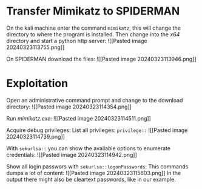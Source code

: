 # Transfer Mimikatz to SPIDERMAN

On the kali machine enter the command `mimikatz`, this will change the directory to where the program is installed. Then change into the *x64* directory and start a python http server:
![[Pasted image 20240323113755.png]]

On SPIDERMAN download the files:
![[Pasted image 20240323113946.png]]

# Exploitation

Open an administrative command prompt and change to the download directory:
![[Pasted image 20240323114354.png]]

Run *mimikatz.exe*:
![[Pasted image 20240323114511.png]]

Acquire debug privileges:
List all privileges: `privilege::`
![[Pasted image 20240323114739.png]]

With `sekurlsa::` you can show the available options to enumerate credentials:
![[Pasted image 20240323114942.png]]

Show all login passwors with `sekurlsa::logonPasswords`:
This commands dumps a lot of content:
![[Pasted image 20240323115603.png]]
In the output there might also be cleartext passwords, like in our example.

